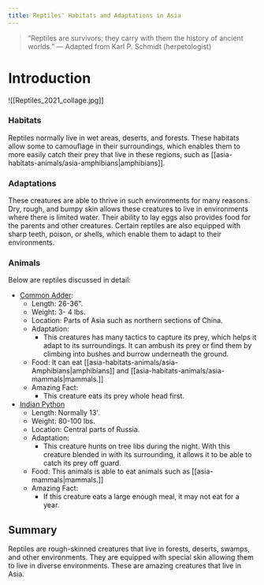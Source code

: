 ```yaml
---
title: Reptiles' Habitats and Adaptations in Asia
---
```

>“Reptiles are survivors; they carry with them the history of ancient worlds.”
>— Adapted from Karl P. Schmidt (herpetologist)
# Introduction


![[Reptiles_2021_collage.jpg]]

### Habitats

Reptiles normally live in wet areas, deserts, and forests. These habitats allow some to camouflage in their surroundings, which enables them to more easily catch their prey that live in these regions, such as [[asia-habitats-animals/asia-amphibians|amphibians]]. 
### Adaptations

These creatures are able to thrive in such environments for many reasons. Dry, rough, and bumpy skin allows these creatures to live in environments where there is limited water. Their ability to lay eggs also provides food for the parents and other creatures. Certain reptiles are also equipped with sharp teeth, poison, or shells, which enable them to adapt to their environments.
### Animals

Below are reptiles discussed in detail:


- [Common Adder](https://tse2.mm.bing.net/th/id/OIP.BOfeafG-0n9TOYM3eI2WJAHaEs?rs=1&pid=ImgDetMain&o=7&rm=3):
	- Length: 26-36".
	- Weight: 3- 4 lbs.
	- Location: Parts of Asia such as northern sections of China.
	- Adaptation:
		- This creatures has many tactics to capture its prey, which helps it adapt to its surroundings. It can ambush its prey or find them by climbing into bushes and burrow underneath the ground. 
	- Food: It can eat [[asia-habitats-animals/asia-Amphibians|amphibians]] and [[asia-habitats-animals/asia-mammals|mammals.]]
	- Amazing Fact: 
		- This creature eats its prey whole head first.
- [Indian Python](https://a-z-animals.com/media/2022/08/python-molurus-molurus-iStock-1164867147.jpg)
	- Length: Normally 13'.
	- Weight: 80-100 lbs.
	- Location: Central parts of Russia.
	- Adaptation:
		- This creature hunts on tree libs during the night. With this creature blended in with its surrounding, it allows it to be able to catch its prey off guard.
	- Food:  This animals is able to eat animals such as [[asia-mammals|mammals.]]
	- Amazing Fact: 
		- If this creature eats a large enough meal, it may not eat for a year.
## Summary

Reptiles are rough-skinned creatures that live in forests, deserts, swamps, and other environments. They are equipped with special skin allowing them to live in diverse environments. These are amazing creatures that live in Asia.